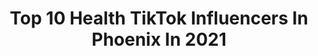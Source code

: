 ---
title: Top 10 Health TikTok Influencers In Phoenix In 2021
description: >-
  Find top health TikTok influencers in Phoenix in 2021. Most popular hashtags: #fyp #arizona #duet #foryou.
platform: TikTok
hits: 9
text_top: See the most popular TikTok profiles on inBeat.
text_bottom: Our platform aggregates 9 TikTok influencers like this in Phoenix, United States for you to contact.
profiles:
  - username: "jeywoods"
    fullname: >-
      Jey Woods
    bio: >-
      🙏🏼Imperfect Lover of Christ🙏🏼 💪🏾Health Coach💪🏾 👀Insta: jeywoods 👀
    location: "United States"
    followers: 27500
    engagement: 1621
    commentsToLikes: 0.117337
    id: ckae0ww0xlxta0i78eamxrnjt
    verified: false
    hashtags: "#christian, #family, #saturday, #fyp"
  - username: "valerienewtonfaul"
    fullname: >-
      Valerie Newton Faulk
    bio: >-
      Wifey for Lifey 💕 Dog Mama Love to laugh, sing and promote mental health SBTB!
    location: "United States"
    followers: 5406
    engagement: 1286
    commentsToLikes: 0.118672
    id: ckbfbrzdn458h0j23qyvukpzl
    verified: false
    hashtags: "#follow, #cute, #happyhalloween, #holidaytiktok"
  - username: "vinyasavegan"
    fullname: >-
      Michael
    bio: >-
      Welcome! 🤓 Recently Vegan🌱 Atlanta/Phoenix 🏙🌵 HS Teacher 👨‍🏫 25 🌈
    location: "United States"
    followers: 12000
    engagement: 777
    commentsToLikes: 0.061744
    id: ckb9c074oyknf0j23xnm03x6c
    verified: false
    hashtags: "#vegancookies, #veganbreakfast, #vegandessert, #veganrecipes"
  - username: "drmarkheisig"
    fullname: >-
      Mark Heisig
    bio: >-
      DM me on insta 👆 Integrative concussion doc 🧠 Work with me 👇
    location: "United States"
    followers: 3737
    engagement: 553
    commentsToLikes: 0.114457
    id: ck9fy5tmh9drn0j78pcyzggsr
    verified: false
    hashtags: "#health, #exercise, #hockey, #mtbi"
  - username: "lauramrock"
    fullname: >-
      ❤️Mama Rock❤️
    bio: >-
      Never bored never boring💕mom, traveler✈️vegan🥑rule breaker😁always grateful🎉
    location: "United States"
    followers: 4875
    engagement: 926
    commentsToLikes: 0.298083
    id: ckbfbakyz37gl0j23rziwkk4l
    verified: false
    hashtags: "#beautiful, #justdoit, #trend, #fitness"
  - username: "legionofzoom"
    fullname: >-
      NASCAR Pit Crew Life
    bio: >-
      We are professional pit crew athletes. Want to join in? DM us.
    location: "United States"
    followers: 182000
    engagement: 256
    commentsToLikes: 0.005703
    id: ck83yuouhvwcv0j780cp6xr0o
    verified: false
    hashtags: "#workout, #nascar, #nascarpitcrew, #pitcrew"
  - username: "cuzzinbrucie"
    fullname: >-
      CuzzinBrucie
    bio: >-
      Arizona. Born & bred NJ. 49.
    location: "United States"
    followers: 8236
    engagement: 690
    commentsToLikes: 0.061017
    id: ckbkjdsrlc6650j23u5qruxrp
    verified: false
    hashtags: "#stayathome, #covid19, #arizona, #passion"
  - username: "happymom86"
    fullname: >-
      Lea 
    bio: >-
      Venmo happymom86 😈 AZ Livin 🌵 Family Lovin ♂️♂️♀️
    location: "United States"
    followers: 65500
    engagement: 1053
    commentsToLikes: 0.028871
    id: ck9r3v14wryvg0j786lo3wgum
    verified: false
    hashtags: "#joke, #foryou, #father, #fyp"
  - username: "mzdestiny_excon"
    fullname: >-
      apollobrand1999
    bio: >-
      From Felon to Fabulous..❤🖤MLC🖤❤#Thrillsquad cashapp $phoenix9186
    location: "United States"
    followers: 53300
    engagement: 1476
    commentsToLikes: 0.090382
    id: ckb9byux5yf6m0j23kyaxs63v
    verified: false
    hashtags: "#plussize, #felonfacts, #prisonlife, #police"
  - username: "young_rari"
    fullname: >-
      Young_rari
    bio: >-
      Main insta: Madelineferreri COLLABS: Madeline@tiktal.co 90+ happy/healthy pets!
    location: "United States"
    followers: 638300
    engagement: 2828
    commentsToLikes: 0.029328
    id: ck83wwz4tmngj0j78eo9izp7u
    verified: false
    hashtags: "#foryoupage, #fyp, #stemlife, #neonshadow"
---